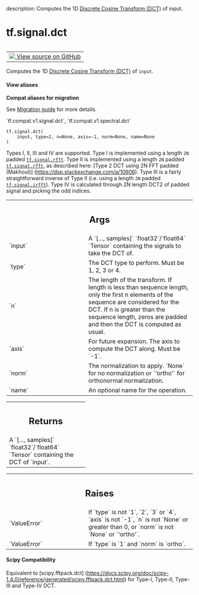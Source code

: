 description: Computes the 1D [Discrete Cosine Transform (DCT)][dct] of input.

<div itemscope itemtype="http://developers.google.com/ReferenceObject">
<meta itemprop="name" content="tf.signal.dct" />
<meta itemprop="path" content="Stable" />
</div>

# tf.signal.dct

<!-- Insert buttons and diff -->

<table class="tfo-notebook-buttons tfo-api nocontent" align="left">
<td>
  <a target="_blank" href="https://github.com/tensorflow/tensorflow/blob/r2.2/tensorflow/python/ops/signal/dct_ops.py#L52-L179">
    <img src="https://www.tensorflow.org/images/GitHub-Mark-32px.png" />
    View source on GitHub
  </a>
</td>
</table>



Computes the 1D [Discrete Cosine Transform (DCT)][dct] of `input`.

<section class="expandable">
  <h4 class="showalways">View aliases</h4>
  <p>
<b>Compat aliases for migration</b>
<p>See
<a href="https://www.tensorflow.org/guide/migrate">Migration guide</a> for
more details.</p>
<p>`tf.compat.v1.signal.dct`, `tf.compat.v1.spectral.dct`</p>
</p>
</section>

<pre class="devsite-click-to-copy prettyprint lang-py tfo-signature-link">
<code>tf.signal.dct(
    input, type=2, n=None, axis=-1, norm=None, name=None
)
</code></pre>



<!-- Placeholder for "Used in" -->

Types I, II, III and IV are supported.
Type I is implemented using a length `2N` padded <a href="../../tf/signal/rfft.md"><code>tf.signal.rfft</code></a>.
Type II is implemented using a length `2N` padded <a href="../../tf/signal/rfft.md"><code>tf.signal.rfft</code></a>, as
 described here: [Type 2 DCT using 2N FFT padded (Makhoul)]
 (https://dsp.stackexchange.com/a/10606).
Type III is a fairly straightforward inverse of Type II
 (i.e. using a length `2N` padded <a href="../../tf/signal/irfft.md"><code>tf.signal.irfft</code></a>).
 Type IV is calculated through 2N length DCT2 of padded signal and
picking the odd indices.



<!-- Tabular view -->
 <table class="responsive fixed orange">
<colgroup><col width="214px"><col></colgroup>
<tr><th colspan="2"><h2 class="add-link">Args</h2></th></tr>

<tr>
<td>
`input`
</td>
<td>
A `[..., samples]` `float32`/`float64` `Tensor` containing the
signals to take the DCT of.
</td>
</tr><tr>
<td>
`type`
</td>
<td>
The DCT type to perform. Must be 1, 2, 3 or 4.
</td>
</tr><tr>
<td>
`n`
</td>
<td>
The length of the transform. If length is less than sequence length,
only the first n elements of the sequence are considered for the DCT.
If n is greater than the sequence length, zeros are padded and then
the DCT is computed as usual.
</td>
</tr><tr>
<td>
`axis`
</td>
<td>
For future expansion. The axis to compute the DCT along. Must be `-1`.
</td>
</tr><tr>
<td>
`norm`
</td>
<td>
The normalization to apply. `None` for no normalization or `'ortho'`
for orthonormal normalization.
</td>
</tr><tr>
<td>
`name`
</td>
<td>
An optional name for the operation.
</td>
</tr>
</table>



<!-- Tabular view -->
 <table class="responsive fixed orange">
<colgroup><col width="214px"><col></colgroup>
<tr><th colspan="2"><h2 class="add-link">Returns</h2></th></tr>
<tr class="alt">
<td colspan="2">
A `[..., samples]` `float32`/`float64` `Tensor` containing the DCT of
`input`.
</td>
</tr>

</table>



<!-- Tabular view -->
 <table class="responsive fixed orange">
<colgroup><col width="214px"><col></colgroup>
<tr><th colspan="2"><h2 class="add-link">Raises</h2></th></tr>

<tr>
<td>
`ValueError`
</td>
<td>
If `type` is not `1`, `2`, `3` or `4`, `axis` is
not `-1`, `n` is not `None` or greater than 0,
or `norm` is not `None` or `'ortho'`.
</td>
</tr><tr>
<td>
`ValueError`
</td>
<td>
If `type` is `1` and `norm` is `ortho`.
</td>
</tr>
</table>


[dct]: https://en.wikipedia.org/wiki/Discrete_cosine_transform

#### Scipy Compatibility
Equivalent to [scipy.fftpack.dct]
 (https://docs.scipy.org/doc/scipy-1.4.0/reference/generated/scipy.fftpack.dct.html)
 for Type-I, Type-II, Type-III and Type-IV DCT.

